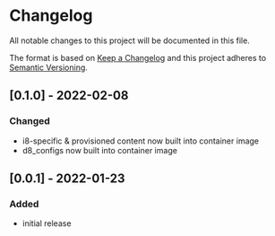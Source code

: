 # Changelog
All notable changes to this project will be documented in this file.

The format is based on [Keep a Changelog](http://keepachangelog.com/en/1.0.0/)
and this project adheres to [Semantic Versioning](http://semver.org/spec/v2.0.0.html).

## [0.1.0] - 2022-02-08
### Changed
- i8-specific & provisioned content now built into container image
- d8_configs now built into container image

## [0.0.1] - 2022-01-23
### Added
- initial release
